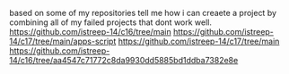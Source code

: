 based on some of my repositories tell me how i can creaete a project by combining all of my failed projects that dont work well. https://github.com/istreep-14/c16/tree/main https://github.com/istreep-14/c17/tree/main/apps-script https://github.com/istreep-14/c17/tree/main https://github.com/istreep-14/c16/tree/aa4547c71772c8da9930dd5885bd1ddba7382e8e
